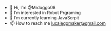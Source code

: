 - 👋 Hi, I’m @Mrdoggo08
- 👀 I’m interested in Robot Prgraming
- 🌱 I’m currently learning JavaScrpit
- 📫 How to reach me lucalegomaker@gmail.com

<!---
Mrdoggo08/Mrdoggo08 is a ✨ special ✨ repository because its `README.md` (this file) appears on your GitHub profile.
You can click the Preview link to take a look at your changes.
--->

